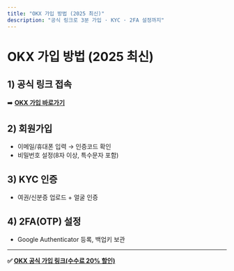 ```yaml
---
title: "OKX 가입 방법 (2025 최신)"
description: "공식 링크로 3분 가입 · KYC · 2FA 설정까지"
---
```


# OKX 가입 방법 (2025 최신)

## 1) 공식 링크 접속
➡️ **[OKX 가입 바로가기](https://www.okx.com/join/94891319)**

## 2) 회원가입
- 이메일/휴대폰 입력 → 인증코드 확인
- 비밀번호 설정(8자 이상, 특수문자 포함)

## 3) KYC 인증
- 여권/신분증 업로드 + 얼굴 인증

## 4) 2FA(OTP) 설정
- Google Authenticator 등록, 백업키 보관

---

**✅ [OKX 공식 가입 링크(수수료 20% 할인)](https://www.okx.com/join/94891319)**
